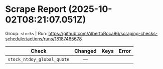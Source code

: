 # Scrape Report (2025-10-02T08:21:07.051Z)

Group: `stocks`  |  Run: https://github.com/AlbertoRoca96/scraping-checks-scheduler/actions/runs/18187485678

| Check | Changed | Keys | Error |
|---|:---:|:--|:--|
| `stock_ntdoy_global_quote` | — |  |  |
